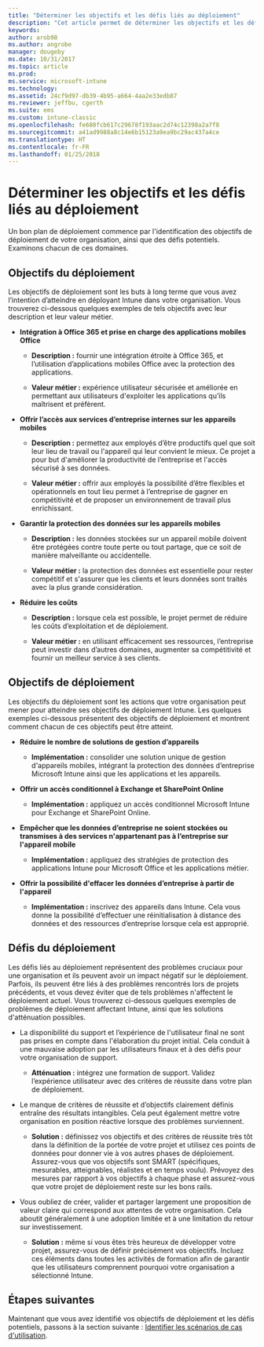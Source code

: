 ```yaml
---
title: "Déterminer les objectifs et les défis liés au déploiement"
description: "Cet article permet de déterminer les objectifs et les défis liés au déploiement dans le cadre d'une implémentation de cloud Microsoft Intune uniquement."
keywords: 
author: arob98
ms.author: angrobe
manager: dougeby
ms.date: 10/31/2017
ms.topic: article
ms.prod: 
ms.service: microsoft-intune
ms.technology: 
ms.assetid: 24cf9d97-db39-4b95-a664-4aa2e33edb87
ms.reviewer: jeffbu, cgerth
ms.suite: ems
ms.custom: intune-classic
ms.openlocfilehash: fe680fcb617c29678f193aac2d74c12398a2a7f8
ms.sourcegitcommit: a41ad9988a8c14e6b15123a9ea9bc29ac437a4ce
ms.translationtype: HT
ms.contentlocale: fr-FR
ms.lasthandoff: 01/25/2018
---
```

# <a name="determine-deployment-goals-objectives-and-challenges"></a>Déterminer les objectifs et les défis liés au déploiement

Un bon plan de déploiement commence par l'identification des objectifs de déploiement de votre organisation, ainsi que des défis potentiels. Examinons chacun de ces domaines.

## <a name="deployment-goals"></a>Objectifs du déploiement

Les objectifs de déploiement sont les buts à long terme que vous avez l’intention d’atteindre en déployant Intune dans votre organisation. Vous trouverez ci-dessous quelques exemples de tels objectifs avec leur description et leur valeur métier.

-   **Intégration à Office 365 et prise en charge des applications mobiles Office**

    -   **Description :** fournir une intégration étroite à Office 365, et l’utilisation d’applications mobiles Office avec la protection des applications.

    -   **Valeur métier :** expérience utilisateur sécurisée et améliorée en permettant aux utilisateurs d'exploiter les applications qu’ils maîtrisent et préfèrent.

-   **Offrir l’accès aux services d’entreprise internes sur les appareils mobiles**

    -   **Description :** permettez aux employés d’être productifs quel que soit leur lieu de travail ou l'appareil qui leur convient le mieux. Ce projet a pour but d'améliorer la productivité de l’entreprise et l'accès sécurisé à ses données.

    -   **Valeur métier :** offrir aux employés la possibilité d’être flexibles et opérationnels en tout lieu permet à l’entreprise de gagner en compétitivité et de proposer un environnement de travail plus enrichissant.

-   **Garantir la protection des données sur les appareils mobiles**

    -   **Description :** les données stockées sur un appareil mobile doivent être protégées contre toute perte ou tout partage, que ce soit de manière malveillante ou accidentelle.

    -   **Valeur métier :** la protection des données est essentielle pour rester compétitif et s'assurer que les clients et leurs données sont traités avec la plus grande considération.

-   **Réduire les coûts**

    -   **Description :** lorsque cela est possible, le projet permet de réduire les coûts d’exploitation et de déploiement.

    -    **Valeur métier :** en utilisant efficacement ses ressources, l’entreprise peut investir dans d’autres domaines, augmenter sa compétitivité et fournir un meilleur service à ses clients.

## <a name="deployment-objectives"></a>Objectifs de déploiement

Les objectifs du déploiement sont les actions que votre organisation peut mener pour atteindre ses objectifs de déploiement Intune. Les quelques exemples ci-dessous présentent des objectifs de déploiement et montrent comment chacun de ces objectifs peut être atteint.

-   **Réduire le nombre de solutions de gestion d’appareils**

    -   **Implémentation :** consolider une solution unique de gestion d'appareils mobiles, intégrant la protection des données d’entreprise Microsoft Intune ainsi que les applications et les appareils.

-   **Offrir un accès conditionnel à Exchange et SharePoint Online**

    -   **Implémentation :** appliquez un accès conditionnel Microsoft Intune pour Exchange et SharePoint Online.

-   **Empêcher que les données d’entreprise ne soient stockées ou transmises à des services n'appartenant pas à l’entreprise sur l'appareil mobile**

    -   **Implémentation :** appliquez des stratégies de protection des applications Intune pour Microsoft Office et les applications métier.

-   **Offrir la possibilité d'effacer les données d’entreprise à partir de l'appareil**

    -   **Implémentation :** inscrivez des appareils dans Intune. Cela vous donne la possibilité d’effectuer une réinitialisation à distance des données et des ressources d’entreprise lorsque cela est approprié.

## <a name="deployment-challenges"></a>Défis du déploiement

Les défis liés au déploiement représentent des problèmes cruciaux pour une organisation et ils peuvent avoir un impact négatif sur le déploiement. Parfois, ils peuvent être liés à des problèmes rencontrés lors de projets précédents, et vous devez éviter que de tels problèmes n'affectent le déploiement actuel. Vous trouverez ci-dessous quelques exemples de problèmes de déploiement affectant Intune, ainsi que les solutions d'atténuation possibles.

-   La disponibilité du support et l’expérience de l'utilisateur final ne sont pas prises en compte dans l'élaboration du projet initial. Cela conduit à une mauvaise adoption par les utilisateurs finaux et à des défis pour votre organisation de support.

    -   **Atténuation :** intégrez une formation de support. Validez l’expérience utilisateur avec des critères de réussite dans votre plan de déploiement.

-   Le manque de critères de réussite et d’objectifs clairement définis entraîne des résultats intangibles. Cela peut également mettre votre organisation en position réactive lorsque des problèmes surviennent.

    -   **Solution :** définissez vos objectifs et des critères de réussite très tôt dans la définition de la portée de votre projet et utilisez ces points de données pour donner vie à vos autres phases de déploiement. Assurez-vous que vos objectifs sont SMART (spécifiques, mesurables, atteignables, réalistes et en temps voulu). Prévoyez des mesures par rapport à vos objectifs à chaque phase et assurez-vous que votre projet de déploiement reste sur les bons rails.

-   Vous oubliez de créer, valider et partager largement une proposition de valeur claire qui correspond aux attentes de votre organisation. Cela aboutit généralement à une adoption limitée et à une limitation du retour sur investissement.

    -   **Solution :** même si vous êtes très heureux de développer votre projet, assurez-vous de définir précisément vos objectifs. Incluez ces éléments dans toutes les activités de formation afin de garantir que les utilisateurs comprennent pourquoi votre organisation a sélectionné Intune.

## <a name="next-steps"></a>Étapes suivantes

Maintenant que vous avez identifié vos objectifs de déploiement et les défis potentiels, passons à la section suivante : [Identifier les scénarios de cas d'utilisation](planning-guide-scenarios.md).

